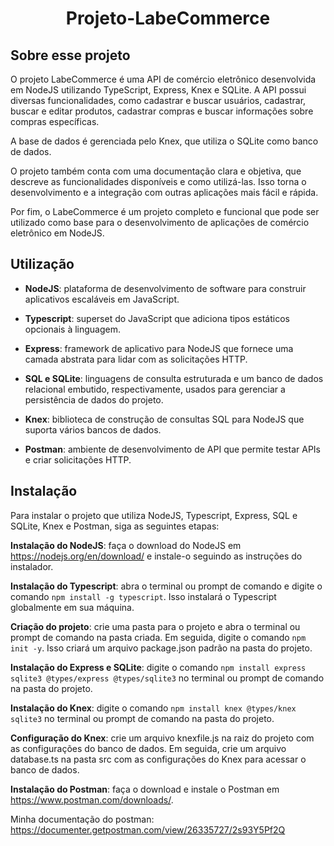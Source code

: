 <h1  align="center">Projeto-LabeCommerce</h1>

  

## Sobre esse projeto

  

O projeto LabeCommerce é uma API de comércio eletrônico desenvolvida em NodeJS utilizando TypeScript, Express, Knex e SQLite. A API possui diversas funcionalidades, como cadastrar e buscar usuários, cadastrar, buscar e editar produtos, cadastrar compras e buscar informações sobre compras específicas.

  

A base de dados é gerenciada pelo Knex, que utiliza o SQLite como banco de dados.

  

O projeto também conta com uma documentação clara e objetiva, que descreve as funcionalidades disponíveis e como utilizá-las. Isso torna o desenvolvimento e a integração com outras aplicações mais fácil e rápida.

  

Por fim, o LabeCommerce é um projeto completo e funcional que pode ser utilizado como base para o desenvolvimento de aplicações de comércio eletrônico em NodeJS.
## Utilização

  

- **NodeJS**: plataforma de desenvolvimento de software para construir aplicativos escaláveis ​​em JavaScript.

  

- **Typescript**: superset do JavaScript que adiciona tipos estáticos opcionais à linguagem.

  

- **Express**: framework de aplicativo para NodeJS que fornece uma camada abstrata para lidar com as solicitações HTTP.

  

- **SQL e SQLite**: linguagens de consulta estruturada e um banco de dados relacional embutido, respectivamente, usados ​​para gerenciar a persistência de dados do projeto.

  

- **Knex**: biblioteca de construção de consultas SQL para NodeJS que suporta vários bancos de dados.

  

- **Postman**: ambiente de desenvolvimento de API que permite testar APIs e criar solicitações HTTP.
  

## Instalação

  

Para instalar o projeto que utiliza NodeJS, Typescript, Express, SQL e SQLite, Knex e Postman, siga as seguintes etapas:

  

<b>Instalação do NodeJS</b>: faça o download do NodeJS em https://nodejs.org/en/download/ e instale-o seguindo as instruções do instalador.  
  

<b>Instalação do Typescript</b>: abra o terminal ou prompt de comando e digite o comando `npm install -g typescript`. Isso instalará o Typescript globalmente em sua máquina.

  

**Criação do projeto**: crie uma pasta para o projeto e abra o terminal ou prompt de comando na pasta criada. Em seguida, digite o comando `npm init -y`. Isso criará um arquivo package.json padrão na pasta do projeto.

  

**Instalação do Express e SQLite**: digite o comando `npm install express sqlite3 @types/express @types/sqlite3` no terminal ou prompt de comando na pasta do projeto.

  

**Instalação do Knex**: digite o comando `npm install knex @types/knex sqlite3` no terminal ou prompt de comando na pasta do projeto.  

**Configuração do Knex**: crie um arquivo knexfile.js na raiz do projeto com as configurações do banco de dados. Em seguida, crie um arquivo database.ts na pasta src com as configurações do Knex para acessar o banco de dados.  

**Instalação do Postman**: faça o download e instale o Postman em https://www.postman.com/downloads/.


Minha documentação do postman:
https://documenter.getpostman.com/view/26335727/2s93Y5Pf2Q
